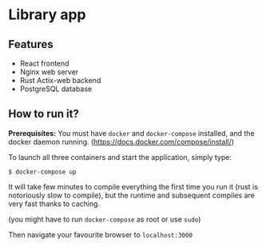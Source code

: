 # Library app

## Features

- React frontend
- Nginx web server
- Rust Actix-web backend
- PostgreSQL database

## How to run it?

**Prerequisites:** You must have `docker` and `docker-compose` installed, and the docker daemon running. (https://docs.docker.com/compose/install/)

To launch all three containers and start the application, simply type:
```
$ docker-compose up
```
It will take few minutes to compile everything the first time you run it (rust is notoriously slow to compile), but the runtime and subsequent compiles are very fast thanks to caching.

(you might have to run `docker-compose` as root or use `sudo`)

Then navigate your favourite browser to `localhost:3000`
